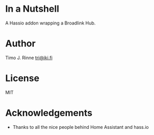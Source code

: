 In a Nutshell
=============

A Hassio addon wrapping a Broadlink Hub.


Author
======

Timo J. Rinne <tri@iki.fi>


License
=======

MIT


Acknowledgements
================

- Thanks to all the nice people behind Home Assistant and hass.io
